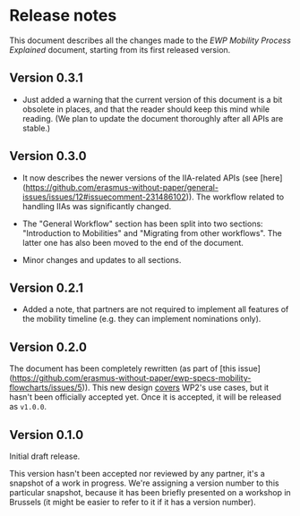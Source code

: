Release notes
=============

This document describes all the changes made to the *EWP Mobility Process
Explained* document, starting from its first released version.


Version 0.3.1
-------------

* Just added a warning that the current version of this document is a bit
  obsolete in places, and that the reader should keep this mind while reading.
  (We plan to update the document thoroughly after all APIs are stable.)


Version 0.3.0
-------------

* It now describes the newer versions of the IIA-related APIs (see [here]
  (https://github.com/erasmus-without-paper/general-issues/issues/12#issuecomment-231486102)).
  The workflow related to handling IIAs was significantly changed.

* The "General Workflow" section has been split into two sections:
  "Introduction to Mobilities" and "Migrating from other workflows". The latter
  one has also been moved to the end of the document.

* Minor changes and updates to all sections.


Version 0.2.1
-------------

* Added a note, that partners are not required to implement all features of the
  mobility timeline (e.g. they can implement nominations only).


Version 0.2.0
-------------

The document has been completely rewritten (as part of [this issue]
(https://github.com/erasmus-without-paper/ewp-specs-mobility-flowcharts/issues/5)).
This new design [covers](https://github.com/erasmus-without-paper/ewp-wp4-use-cases)
WP2's use cases, but it hasn't been officially accepted yet. Once it is
accepted, it will be released as `v1.0.0`.


Version 0.1.0
-------------

Initial draft release.

This version hasn't been accepted nor reviewed by any partner, it's a snapshot
of a work in progress. We're assigning a version number to this particular
snapshot, because it has been briefly presented on a workshop in Brussels (it
might be easier to refer to it if it has a version number).
